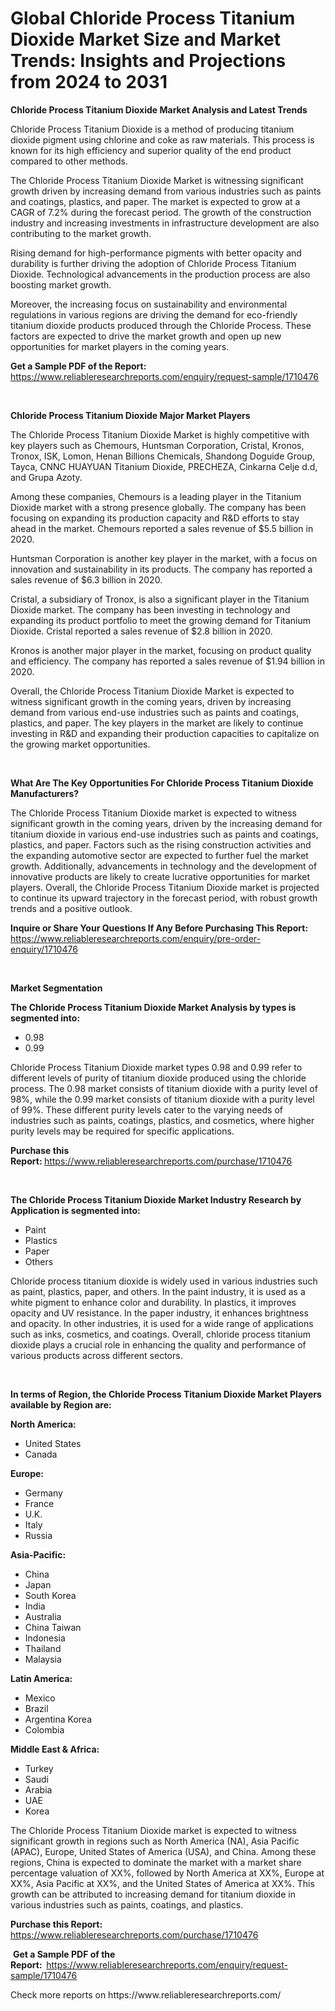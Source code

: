 <p><h1>Global Chloride Process Titanium Dioxide Market Size and Market Trends: Insights and Projections from 2024 to 2031</h1></p><p><strong>Chloride Process Titanium Dioxide Market Analysis and Latest Trends</strong></p>
<p><p>Chloride Process Titanium Dioxide is a method of producing titanium dioxide pigment using chlorine and coke as raw materials. This process is known for its high efficiency and superior quality of the end product compared to other methods. </p><p>The Chloride Process Titanium Dioxide Market is witnessing significant growth driven by increasing demand from various industries such as paints and coatings, plastics, and paper. The market is expected to grow at a CAGR of 7.2% during the forecast period. The growth of the construction industry and increasing investments in infrastructure development are also contributing to the market growth.</p><p>Rising demand for high-performance pigments with better opacity and durability is further driving the adoption of Chloride Process Titanium Dioxide. Technological advancements in the production process are also boosting market growth. </p><p>Moreover, the increasing focus on sustainability and environmental regulations in various regions are driving the demand for eco-friendly titanium dioxide products produced through the Chloride Process. These factors are expected to drive the market growth and open up new opportunities for market players in the coming years.</p></p>
<p><strong>Get a Sample PDF of the Report:&nbsp;</strong> <a href="https://www.reliableresearchreports.com/enquiry/request-sample/1710476">https://www.reliableresearchreports.com/enquiry/request-sample/1710476</a></p>
<p>&nbsp;</p>
<p><strong>Chloride Process Titanium Dioxide Major Market Players</strong></p>
<p><p>The Chloride Process Titanium Dioxide Market is highly competitive with key players such as Chemours, Huntsman Corporation, Cristal, Kronos, Tronox, ISK, Lomon, Henan Billions Chemicals, Shandong Doguide Group, Tayca, CNNC HUAYUAN Titanium Dioxide, PRECHEZA, Cinkarna Celje d.d, and Grupa Azoty. </p><p>Among these companies, Chemours is a leading player in the Titanium Dioxide market with a strong presence globally. The company has been focusing on expanding its production capacity and R&D efforts to stay ahead in the market. Chemours reported a sales revenue of $5.5 billion in 2020.</p><p>Huntsman Corporation is another key player in the market, with a focus on innovation and sustainability in its products. The company has reported a sales revenue of $6.3 billion in 2020.</p><p>Cristal, a subsidiary of Tronox, is also a significant player in the Titanium Dioxide market. The company has been investing in technology and expanding its product portfolio to meet the growing demand for Titanium Dioxide. Cristal reported a sales revenue of $2.8 billion in 2020.</p><p>Kronos is another major player in the market, focusing on product quality and efficiency. The company has reported a sales revenue of $1.94 billion in 2020.</p><p>Overall, the Chloride Process Titanium Dioxide Market is expected to witness significant growth in the coming years, driven by increasing demand from various end-use industries such as paints and coatings, plastics, and paper. The key players in the market are likely to continue investing in R&D and expanding their production capacities to capitalize on the growing market opportunities.</p></p>
<p>&nbsp;</p>
<p><strong>What Are The Key Opportunities For Chloride Process Titanium Dioxide Manufacturers?</strong></p>
<p><p>The Chloride Process Titanium Dioxide market is expected to witness significant growth in the coming years, driven by the increasing demand for titanium dioxide in various end-use industries such as paints and coatings, plastics, and paper. Factors such as the rising construction activities and the expanding automotive sector are expected to further fuel the market growth. Additionally, advancements in technology and the development of innovative products are likely to create lucrative opportunities for market players. Overall, the Chloride Process Titanium Dioxide market is projected to continue its upward trajectory in the forecast period, with robust growth trends and a positive outlook.</p></p>
<p><strong>Inquire or Share Your Questions If Any Before Purchasing This Report:</strong> <a href="https://www.reliableresearchreports.com/enquiry/pre-order-enquiry/1710476">https://www.reliableresearchreports.com/enquiry/pre-order-enquiry/1710476</a></p>
<p>&nbsp;</p>
<p><strong>Market Segmentation</strong></p>
<p><strong>The Chloride Process Titanium Dioxide Market Analysis by types is segmented into:</strong></p>
<p><ul><li>0.98</li><li>0.99</li></ul></p>
<p><p>Chloride Process Titanium Dioxide market types 0.98 and 0.99 refer to different levels of purity of titanium dioxide produced using the chloride process. The 0.98 market consists of titanium dioxide with a purity level of 98%, while the 0.99 market consists of titanium dioxide with a purity level of 99%. These different purity levels cater to the varying needs of industries such as paints, coatings, plastics, and cosmetics, where higher purity levels may be required for specific applications.</p></p>
<p><strong>Purchase this Report:&nbsp;</strong><a href="https://www.reliableresearchreports.com/purchase/1710476">https://www.reliableresearchreports.com/purchase/1710476</a></p>
<p>&nbsp;</p>
<p><strong>The Chloride Process Titanium Dioxide Market Industry Research by Application is segmented into:</strong></p>
<p><ul><li>Paint</li><li>Plastics</li><li>Paper</li><li>Others</li></ul></p>
<p><p>Chloride process titanium dioxide is widely used in various industries such as paint, plastics, paper, and others. In the paint industry, it is used as a white pigment to enhance color and durability. In plastics, it improves opacity and UV resistance. In the paper industry, it enhances brightness and opacity. In other industries, it is used for a wide range of applications such as inks, cosmetics, and coatings. Overall, chloride process titanium dioxide plays a crucial role in enhancing the quality and performance of various products across different sectors.</p></p>
<p>&nbsp;</p>
<p><strong>In terms of Region, the Chloride Process Titanium Dioxide Market Players available by Region are:</strong></p>
<p>
    <p> <strong> North America: </strong>
        <ul>
            <li>United States</li>
            <li>Canada</li>
        </ul>
        </p> 
    <p> <strong> Europe: </strong>
        <ul>
            <li>Germany</li>
            <li>France</li>
            <li>U.K.</li>
            <li>Italy</li>
            <li>Russia</li>
        </ul>
        </p> 
    <p> <strong> Asia-Pacific: </strong>
        <ul>
            <li>China</li>
            <li>Japan</li>
            <li>South Korea</li>
            <li>India</li>
            <li>Australia</li>
            <li>China Taiwan</li>
            <li>Indonesia</li>
            <li>Thailand</li>
            <li>Malaysia</li>
        </ul>
        </p> 
    <p> <strong> Latin America: </strong>
        <ul>
            <li>Mexico</li>
            <li>Brazil</li>
            <li>Argentina Korea</li>
            <li>Colombia</li>
        </ul>
        </p> 
    <p> <strong> Middle East & Africa: </strong>
        <ul>
            <li>Turkey</li>
            <li>Saudi</li>
            <li>Arabia</li>
            <li>UAE</li>
            <li>Korea</li>
        </ul>
    </p>
    </p>
<p><p>The Chloride Process Titanium Dioxide market is expected to witness significant growth in regions such as North America (NA), Asia Pacific (APAC), Europe, United States of America (USA), and China. Among these regions, China is expected to dominate the market with a market share percentage valuation of XX%, followed by North America at XX%, Europe at XX%, Asia Pacific at XX%, and the United States of America at XX%. This growth can be attributed to increasing demand for titanium dioxide in various industries such as paints, coatings, and plastics.</p></p>
<p><strong>Purchase this Report: </strong><a href="https://www.reliableresearchreports.com/purchase/1710476">https://www.reliableresearchreports.com/purchase/1710476</a></p>
<p>&nbsp;<strong>Get a Sample PDF of the Report:&nbsp;&nbsp;</strong><a href="https://www.reliableresearchreports.com/enquiry/request-sample/1710476">https://www.reliableresearchreports.com/enquiry/request-sample/1710476</a></p>
<p><strong></strong></p>
<p>Check more reports on https://www.reliableresearchreports.com/</p>